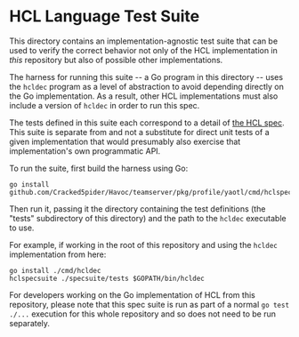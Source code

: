 # HCL Language Test Suite

This directory contains an implementation-agnostic test suite that can be used
to verify the correct behavior not only of the HCL implementation in _this_
repository but also of possible other implementations.

The harness for running this suite -- a Go program in this directory -- uses
the `hcldec` program as a level of abstraction to avoid depending directly on
the Go implementation. As a result, other HCL implementations must also
include a version of `hcldec` in order to run this spec.

The tests defined in this suite each correspond to a detail of
[the HCL spec](../spec.md). This suite is separate from and not a
substitute for direct unit tests of a given implementation that would presumably
also exercise that implementation's own programmatic API.

To run the suite, first build the harness using Go:

```
go install github.com/Cracked5pider/Havoc/teamserver/pkg/profile/yaotl/cmd/hclspecsuite
```

Then run it, passing it the directory containing the test definitions (the
"tests" subdirectory of this directory) and the path to the `hcldec` executable
to use.

For example, if working in the root of this repository and using the `hcldec`
implementation from here:

```
go install ./cmd/hcldec
hclspecsuite ./specsuite/tests $GOPATH/bin/hcldec
```

For developers working on the Go implementation of HCL from this repository,
please note that this spec suite is run as part of a normal `go test ./...`
execution for this whole repository and so does not need to be run separately.
